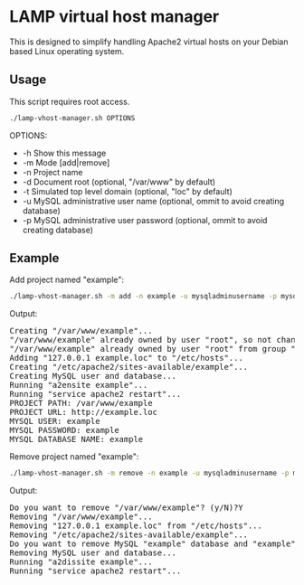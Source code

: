 LAMP virtual host manager
==================

This is designed to simplify handling Apache2 virtual hosts on your Debian based Linux operating system.

Usage
-----
This script requires root access.

```bash
./lamp-vhost-manager.sh OPTIONS
```

OPTIONS:

* -h    Show this message
* -m    Mode [add|remove]
* -n    Project name
* -d    Document root (optional, "/var/www" by default)
* -t    Simulated top level domain (optional, "loc" by default)
* -u    MySQL administrative user name (optional, ommit to avoid creating database)
* -p    MySQL administrative user password (optional, ommit to avoid creating database)

Example
-------
Add project named "example":

```bash
./lamp-vhost-manager.sh -m add -n example -u mysqladminusername -p mysqladminuserpassword
```

Output:

<pre>
Creating "/var/www/example"...
"/var/www/example" already owned by user "root", so not changing ownership...
"/var/www/example" already owned by user "root" from group "root", so not changing group ownership...
Adding "127.0.0.1 example.loc" to "/etc/hosts"...
Creating "/etc/apache2/sites-available/example"...
Creating MySQL user and database...
Running "a2ensite example"...
Running "service apache2 restart"...
PROJECT PATH: /var/www/example
PROJECT URL: http://example.loc
MYSQL USER: example
MYSQL PASSWORD: example
MYSQL DATABASE NAME: example
</pre>

Remove project named "example":

```bash
./lamp-vhost-manager.sh -m remove -n example -u mysqladminusername -p mysqladminuserpassword
```

Output:

<pre>
Do you want to remove "/var/www/example"? (y/N)?Y
Removing "/var/www/example"...
Removing "127.0.0.1 example.loc" from "/etc/hosts"...
Removing "/etc/apache2/sites-available/example"...
Do you want to remove MySQL "example" database and "example" user? (y/N)?Y
Removing MySQL user and database...
Running "a2dissite example"...
Running "service apache2 restart"...
</pre>